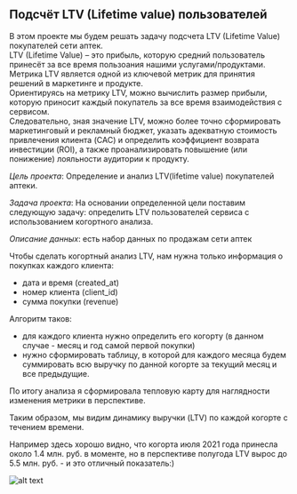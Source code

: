 ## Подсчёт LTV (Lifetime value) пользователей

В этом проекте мы будем решать задачу подсчета LTV (Lifetime Value) покупателей сети аптек. <br>LTV (Lifetime Value) – это прибыль, которую средний пользователь принесёт за все время пользоания нашими услугами/продуктами. <br>Метрика LTV является одной из ключевой метрик для принятия решений в маркетинге и продукте. <br>Ориентируясь на метрику LTV, можно вычислить размер прибыли, которую приносит каждый покупатель за все время взаимодействия с сервисом.<br>Следовательно, зная значение LTV, можно более точно сформировать маркетинговый и рекламный бюджет, указать адекватную стоимость привлечения клиента (CAC) и определить коэффициент возврата инвестиции (ROI), а также проанализировать повышение (или понижение) лояльности аудитории к продукту.

 _Цель проекта_: Определение и анализ LTV(lifetime value) покупателей аптеки.

 _Задача проекта_: На основании определенной цели поставим следующую задачу:
определить LTV пользователей сервиса с использованием когортного анализа.

 _Описание данных_: есть набор данных по продажам сети аптек


Чтобы сделать когортный анализ LTV, нам нужна только информация о покупках каждого клиента: 


* дата и время (created_at)
* номер клиента (client_id)
* сумма покупки (revenue)


Алгоритм таков: 


* для каждого клиента нужно определить его когорту (в данном случае - месяц и год самой первой покупки)
* нужно сформировать таблицу, в которой для каждого месяца будем суммировать всю выручку по данной когорте за текущий месяц и все предыдущие.

По итогу  анализа я сформировала тепловую карту для наглядности изменения метрики в перспективе.

Таким образом, мы видим динамику выручки (LTV) по каждой когорте с течением времени. 

Например здесь хорошо видно, что когорта июля 2021 года принесла около 1.4 млн. руб. в моменте, но в перспективе полугода LTV вырос до 5.5 млн. руб. - и это отличный показатель:)





![alt text](image.png)